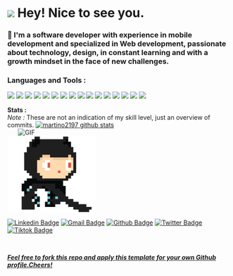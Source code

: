 <h1><img src="https://emojis.slackmojis.com/emojis/images/1531849430/4246/blob-sunglasses.gif?1531849430" width="30"/> Hey! Nice to see you.</h1>

<h3>👋 I'm a software developer with experience in mobile development and specialized in Web development, passionate about technology, design, in constant learning and with a growth mindset in the face of new challenges.</h3>

<h3>Languages and Tools :</h3>
<code><img height="30" src="https://img.shields.io/badge/HTML5-E34F26?style=for-the-badge&logo=html5&logoColor=white"></code>
<code><img height="30" src="https://img.shields.io/badge/CSS3-1572B6?style=for-the-badge&logo=css3&logoColor=white"></code>
<code><img height="30" src="https://img.shields.io/badge/JavaScript-323330?style=for-the-badge&logo=javascript&logoColor=F7DF1E"></code>
<code><img height="30" src="https://img.shields.io/badge/React-20232A?style=for-the-badge&logo=react&logoColor=61DAFB"></code>
<code><img height="30" src="https://img.shields.io/badge/npm-CB3837?style=for-the-badge&logo=npm&logoColor=white"></code>
<code><img height="30" src="https://img.shields.io/badge/styled--components-DB7093?style=for-the-badge&logo=styled-components&logoColor=white"></code>
<code><img height="30" src="https://img.shields.io/badge/Redux-593D88?style=for-the-badge&logo=redux&logoColor=white"></code>
<code><img height="30" src="https://img.shields.io/badge/React_Router-CA4245?style=for-the-badge&logo=react-router&logoColor=white"></code>
<code><img height="30" src="https://img.shields.io/badge/GraphQl-E10098?style=for-the-badge&logo=graphql&logoColor=white"></code>
<code><img height="30" src="https://img.shields.io/badge/next.js-000000?style=for-the-badge&logo=nextdotjs&logoColor=white"></code>
<code><img height="30" src="https://img.shields.io/badge/Git-F05032?style=for-the-badge&logo=git&logoColor=white"></code>
<code><img height="30" src="https://img.shields.io/badge/Digital_Ocean-0080FF?style=for-the-badge&logo=DigitalOcean&logoColor=white"></code>
<code><img height="30" src="https://img.shields.io/badge/Python-FFD43B?style=for-the-badge&logo=python&logoColor=darkgreen"></code>
<code><img height="30" src="https://img.shields.io/badge/TypeScript-007ACC?style=for-the-badge&logo=typescript&logoColor=white"></code>
<code><img height="30" src="https://img.shields.io/badge/Swift-FA7343?style=for-the-badge&logo=swift&logoColor=white"></code>
<code><img height="30" src="https://img.shields.io/badge/Git-F05032?style=for-the-badge&logo=git&logoColor=white"></code>


**Stats :**
<br>
<i> Note :</i>  These are not an indication of my skill level, just an overview of commits.
[![martino2197 github stats](https://github-readme-stats.vercel.app/api?username=martino2197)](https://github.com/martino2197/github-readme-stats)
<img align="right" alt="GIF" src="https://1.bp.blogspot.com/-OwPXdU19Zzk/XOrNGmis8DI/AAAAAAAAAHs/ZeVfUtui8rQkxUYrvFJ_EE-H40fBeNPBgCEwYBhgL/s400/tenor%2B%252827%2529.gif" width=480 />



 <img align="center" src="https://github.com/yashagrawal300/yashagrawal300/blob/master/github.gif" width=200>

[![Linkedin Badge](https://img.shields.io/badge/LinkedIn-0077B5?style=for-the-badge&logo=linkedin&logoColor=white)](https://www.linkedin.com/in/lmartinmaceda)
[![Gmail Badge](https://img.shields.io/badge/Gmail-D14836?style=for-the-badge&logo=gmail&logoColor=white)](mailto:luis.martin.maceda@gmail.com)
[![Github Badge](https://img.shields.io/badge/GitHub-100000?style=for-the-badge&logo=github&logoColor=white)](https://github.com/martino2197)
[![Twitter Badge](https://img.shields.io/badge/Twitter-1DA1F2?style=for-the-badge&logo=twitter&logoColor=white)](https://twitter.com/lmartin_maceda)
[![Tiktok Badge](	https://img.shields.io/badge/TikTok-000000?style=for-the-badge&logo=tiktok&logoColor=white)](https://www.instagram.com/lmartin_maceda/)
<br>

<br>

<p align="center"> 


<u><i><b> Feel free to fork this repo and apply this template for your own Github profile.Cheers!</i></b></u>
